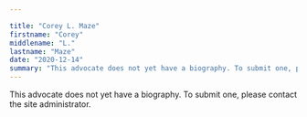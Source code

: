 ```yaml
---

title: "Corey L. Maze"
firstname: "Corey"
middlename: "L."
lastname: "Maze"
date: "2020-12-14"
summary: "This advocate does not yet have a biography. To submit one, please contact the site administrator."
---
```

This advocate does not yet have a biography. To submit one, please contact the site administrator.

